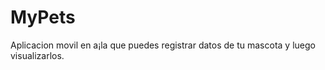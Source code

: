 # MyPets
Aplicacion movil en a¡la que puedes registrar datos de tu mascota y luego visualizarlos.


